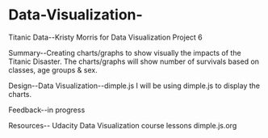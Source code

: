 # Data-Visualization-
Titanic Data--Kristy Morris for Data Visualization Project 6


Summary--Creating charts/graphs to show visually the impacts of the Titanic Disaster.  The charts/graphs will show number of survivals based on classes, age groups & sex.

Design--Data Visualization--dimple.js
I will be using dimple.js to display the charts.

Feedback--in progress

Resources--
Udacity Data Visualization course lessons
dimple.js.org 

